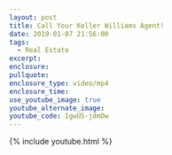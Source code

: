 ```yaml
---
layout: post
title: Call Your Keller Williams Agent!
date: 2019-01-07 21:56:00
tags:
  - Real Estate
excerpt:
enclosure:
pullquote:
enclosure_type: video/mp4
enclosure_time:
use_youtube_image: true
youtube_alternate_image:
youtube_code: IgwUS-jdmDw
---
```


{% include youtube.html %}
